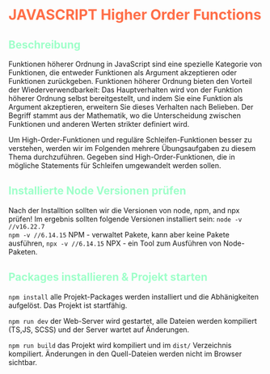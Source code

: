 # <o>JAVASCRIPT Higher Order Functions</o>

## <g>Beschreibung</g>

<p>Funktionen höherer Ordnung in JavaScript sind eine spezielle Kategorie von Funktionen, die entweder Funktionen als Argument akzeptieren oder Funktionen zurückgeben. Funktionen höherer Ordnung bieten den Vorteil der Wiederverwendbarkeit: Das Hauptverhalten wird von der Funktion höherer Ordnung selbst bereitgestellt, und indem Sie eine Funktion als Argument akzeptieren, erweitern Sie dieses Verhalten nach Belieben. Der Begriff stammt aus der Mathematik, wo die Unterscheidung zwischen Funktionen und anderen Werten strikter definiert wird.</p>

<p>Um High-Order-Funktionen und reguläre Schleifen-Funktionen besser zu verstehen, werden wir im Folgenden mehrere Übungsaufgaben zu diesem Thema durchzuführen. Gegeben sind High-Order-Funktionen, die in mögliche Statements für Schleifen umgewandelt werden sollen.</p>

## <g>Installierte Node Versionen prüfen</g>
Nach der Installtion sollten wir die Versionen von node, npm, and npx prüfen! Im ergebnis sollten folgende Versionen installiert sein:
`node -v //v16.22.7`\
`npm -v //6.14.15` NPM - verwaltet Pakete, kann aber keine Pakete ausführen,
`npx -v //6.14.15` NPX - ein Tool zum Ausführen von Node-Paketen.

## <g>Packages installieren & Projekt starten</g>
`npm install` alle Projekt-Packages werden installiert und die Abhänigkeiten aufgelöst. Das Projekt ist startfähig.

`npm run dev` der Web-Server wird gestartet, alle Dateien werden kompiliert (TS,JS, SCSS) und der Server wartet auf Änderungen.

`npm run build` das Projekt wird kompiliert und im `dist/` Verzeichnis kompiliert. Änderungen in den Quell-Dateien werden nicht im Browser sichtbar.


<style>
r { color: Blue }
o { color: #ff6e48 }
g { color: rgb(158, 255, 201) }
</style>